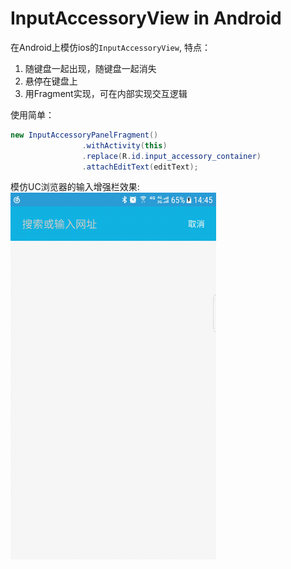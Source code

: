 # InputAccessoryView in Android

在Android上模仿ios的`InputAccessoryView`, 特点：
1. 随键盘一起出现，随键盘一起消失
2. 悬停在键盘上
3. 用Fragment实现，可在内部实现交互逻辑

使用简单：
```Java
new InputAccessoryPanelFragment()
                .withActivity(this)
                .replace(R.id.input_accessory_container)
                .attachEditText(editText);
```

模仿UC浏览器的输入增强栏效果:
<img src="./screenshot/1.gif" width = "329" height = "587" align=center />
